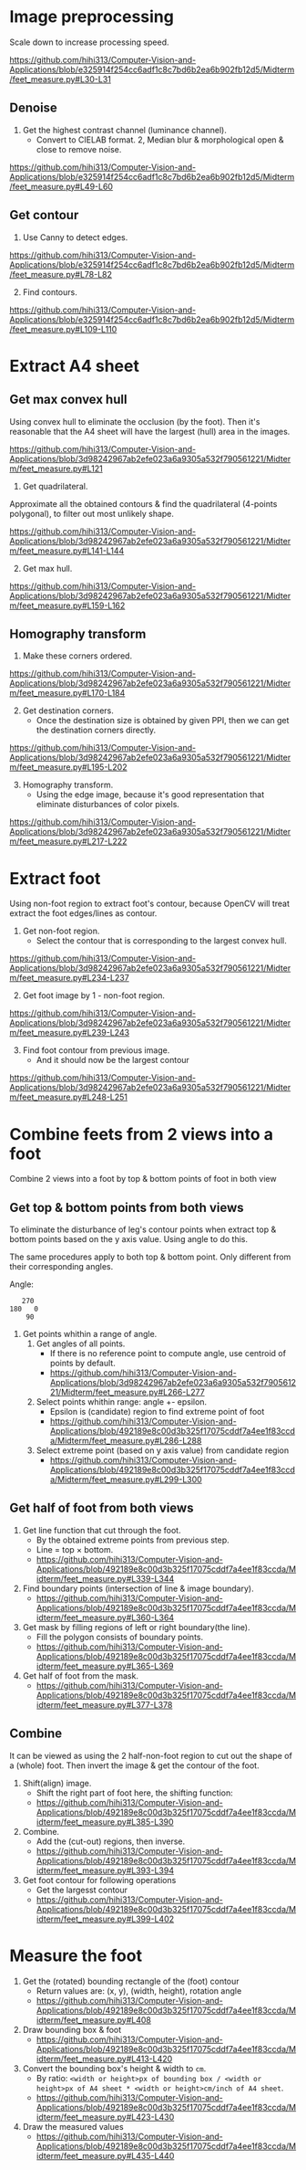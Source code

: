 # Image preprocessing

Scale down to increase processing speed.

https://github.com/hihi313/Computer-Vision-and-Applications/blob/e325914f254cc6adf1c8c7bd6b2ea6b902fb12d5/Midterm/feet_measure.py#L30-L31

## Denoise

1. Get the highest contrast channel (luminance channel).
    * Convert to CIELAB format.
2, Median blur & morphological open & close to remove noise.

https://github.com/hihi313/Computer-Vision-and-Applications/blob/e325914f254cc6adf1c8c7bd6b2ea6b902fb12d5/Midterm/feet_measure.py#L49-L60

## Get contour

1. Use Canny to detect edges.

https://github.com/hihi313/Computer-Vision-and-Applications/blob/e325914f254cc6adf1c8c7bd6b2ea6b902fb12d5/Midterm/feet_measure.py#L78-L82

2. Find contours.

https://github.com/hihi313/Computer-Vision-and-Applications/blob/e325914f254cc6adf1c8c7bd6b2ea6b902fb12d5/Midterm/feet_measure.py#L109-L110

# Extract A4 sheet 

## Get max convex hull

Using convex hull to eliminate the occlusion (by the foot).
Then it's reasonable that the A4 sheet will have the largest (hull) area in the images.

https://github.com/hihi313/Computer-Vision-and-Applications/blob/3d98242967ab2efe023a6a9305a532f790561221/Midterm/feet_measure.py#L121

1.  Get quadrilateral.

Approximate all the obtained contours & find the quadrilateral (4-points polygonal), to filter out most unlikely shape. 

https://github.com/hihi313/Computer-Vision-and-Applications/blob/3d98242967ab2efe023a6a9305a532f790561221/Midterm/feet_measure.py#L141-L144

2.  Get max hull.

https://github.com/hihi313/Computer-Vision-and-Applications/blob/3d98242967ab2efe023a6a9305a532f790561221/Midterm/feet_measure.py#L159-L162

## Homography transform

1.  Make these corners ordered.

https://github.com/hihi313/Computer-Vision-and-Applications/blob/3d98242967ab2efe023a6a9305a532f790561221/Midterm/feet_measure.py#L170-L184

2. Get destination corners.
    * Once the destination size is obtained by given PPI, then we can get the destination corners directly.

https://github.com/hihi313/Computer-Vision-and-Applications/blob/3d98242967ab2efe023a6a9305a532f790561221/Midterm/feet_measure.py#L195-L202

3. Homography transform.
    * Using the edge image, because it's good representation that eliminate disturbances of color pixels.

https://github.com/hihi313/Computer-Vision-and-Applications/blob/3d98242967ab2efe023a6a9305a532f790561221/Midterm/feet_measure.py#L217-L222

# Extract foot

Using non-foot region to extract foot's contour, because OpenCV will treat extract the foot edges/lines as contour.

1. Get non-foot region.
    * Select the contour that is corresponding to the largest convex hull.

https://github.com/hihi313/Computer-Vision-and-Applications/blob/3d98242967ab2efe023a6a9305a532f790561221/Midterm/feet_measure.py#L234-L237

2. Get foot image by 1 - non-foot region.

https://github.com/hihi313/Computer-Vision-and-Applications/blob/3d98242967ab2efe023a6a9305a532f790561221/Midterm/feet_measure.py#L239-L243

3. Find foot contour from previous image.
    * And it should now be the largest contour

https://github.com/hihi313/Computer-Vision-and-Applications/blob/3d98242967ab2efe023a6a9305a532f790561221/Midterm/feet_measure.py#L248-L251

# Combine feets from 2 views into a foot

Combine 2 views into a foot by top & bottom points of foot in both view

## Get top & bottom points from both views

To eliminate the disturbance of leg's contour points when extract top & bottom points based on the y axis value. Using angle to do this.

The same procedures apply to both top & bottom point. Only different from their corresponding angles.

Angle: 
```
   270
180   0
    90
```

1. Get points whithin a range of angle.
    1. Get angles of all points.
        * If there is no reference point to compute angle, use centroid of points by default.
        * https://github.com/hihi313/Computer-Vision-and-Applications/blob/3d98242967ab2efe023a6a9305a532f790561221/Midterm/feet_measure.py#L266-L277
    2. Select points whithin range: angle +- epsilon.
        * Epsilon is (candidate) region to find extreme point of foot
        * https://github.com/hihi313/Computer-Vision-and-Applications/blob/492189e8c00d3b325f17075cddf7a4ee1f83ccda/Midterm/feet_measure.py#L286-L288
    3. Select extreme point (based on y axis value) from candidate region
        * https://github.com/hihi313/Computer-Vision-and-Applications/blob/492189e8c00d3b325f17075cddf7a4ee1f83ccda/Midterm/feet_measure.py#L299-L300


## Get half of foot from both views

1. Get line function that cut through the foot.
    * By the obtained extreme points from previous step.
    * Line = top $\times$ bottom.
    * https://github.com/hihi313/Computer-Vision-and-Applications/blob/492189e8c00d3b325f17075cddf7a4ee1f83ccda/Midterm/feet_measure.py#L339-L344
2. Find boundary points (intersection of line & image boundary).
    * https://github.com/hihi313/Computer-Vision-and-Applications/blob/492189e8c00d3b325f17075cddf7a4ee1f83ccda/Midterm/feet_measure.py#L360-L364
3. Get mask by filling regions of left or right boundary(the line).
    * Fill the polygon consists of boundary points.
    * https://github.com/hihi313/Computer-Vision-and-Applications/blob/492189e8c00d3b325f17075cddf7a4ee1f83ccda/Midterm/feet_measure.py#L365-L369
4. Get half of foot from the mask.
    * https://github.com/hihi313/Computer-Vision-and-Applications/blob/492189e8c00d3b325f17075cddf7a4ee1f83ccda/Midterm/feet_measure.py#L377-L378

## Combine

It can be viewed as using the 2 half-non-foot region to cut out the shape of a (whole) foot.
Then invert the image & get the contour of the foot.

1. Shift(align) image.
    * Shift the right part of foot here, the shifting function:
    * https://github.com/hihi313/Computer-Vision-and-Applications/blob/492189e8c00d3b325f17075cddf7a4ee1f83ccda/Midterm/feet_measure.py#L385-L390
2. Combine.
    * Add the (cut-out) regions, then inverse.
    * https://github.com/hihi313/Computer-Vision-and-Applications/blob/492189e8c00d3b325f17075cddf7a4ee1f83ccda/Midterm/feet_measure.py#L393-L394
3. Get foot contour for following operations
    * Get the largesst contour
    * https://github.com/hihi313/Computer-Vision-and-Applications/blob/492189e8c00d3b325f17075cddf7a4ee1f83ccda/Midterm/feet_measure.py#L399-L402

# Measure the foot

1. Get the (rotated) bounding rectangle of the (foot) contour
    * Return values are: (x, y), (width, height), rotation angle
    * https://github.com/hihi313/Computer-Vision-and-Applications/blob/492189e8c00d3b325f17075cddf7a4ee1f83ccda/Midterm/feet_measure.py#L408
2. Draw bounding box & foot
    * https://github.com/hihi313/Computer-Vision-and-Applications/blob/492189e8c00d3b325f17075cddf7a4ee1f83ccda/Midterm/feet_measure.py#L413-L420
3. Convert the bounding box's height & width to `cm`.
    * By ratio: `<width or height>px of bounding box / <width or height>px of A4 sheet * <width or height>cm/inch of A4 sheet`.
    * https://github.com/hihi313/Computer-Vision-and-Applications/blob/492189e8c00d3b325f17075cddf7a4ee1f83ccda/Midterm/feet_measure.py#L423-L430
4. Draw the measured values
    * https://github.com/hihi313/Computer-Vision-and-Applications/blob/492189e8c00d3b325f17075cddf7a4ee1f83ccda/Midterm/feet_measure.py#L435-L440